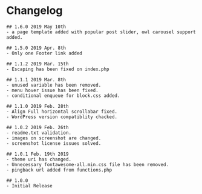 # Changelog
    ## 1.6.0 2019 May 10th
    - a page template added with popular post slider, owl carousel support added.

    ## 1.5.0 2019 Apr. 8th
    - Only one Footer link added
	
	## 1.1.2 2019 Mar. 15th
    - Escaping has been fixed on index.php

	## 1.1.1 2019 Mar. 8th
    - unused variable has been removed.
    - menu hover issue has been fixed.
    - conditional enqueue for block.css added.

	## 1.1.0 2019 Feb. 28th
	- Align Full horizontal scrollabar fixed.
	- WordPress version compatiblity chacked.

	## 1.0.2 2019 Feb. 26th
	- readme.txt validation.
	- images on screenshot are changed.
	- screenshot license issues solved.

    ## 1.0.1 Feb. 19th 2019
    - theme uri has changed.
    - Unnecessary fontawesome-all.min.css file has been removed.
    - pingback url added from functions.php

    ## 1.0.0
    - Initial Release